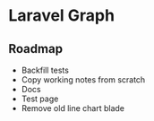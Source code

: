 # Laravel Graph

## Roadmap

* Backfill tests
* Copy working notes from scratch
* Docs
* Test page
* Remove old line chart blade

